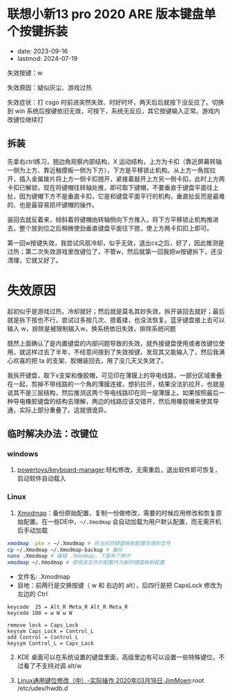 # 联想小新13 pro 2020 ARE 版本键盘单个按键拆装
- date: 2023-09-16
- lastmod: 2024-07-19

失效按键：w

失效原因：疑似灰尘、游戏过热

失效症状：打 csgo 时前进突然失效、时好时坏，两天后后就按下没反应了。切换到 win 系统后按键依旧无效，可按下，系统无反应，其它按键输入正常。游戏内改键位继续打

## 拆装

先拿右ctrl练习，翘边角观察内部结构，X 运动结构，上方为卡扣（靠近屏幕转轴一侧为上方、靠近触摸板一侧为下方），下方是平移锁止机构。从上方一角拔拉开，插入金属拨片将上方一侧卡扣翘开，紧接着敲开上方另一侧卡扣，此时上方两卡扣已解锁，现在将键帽往转轴处推，即可取下键帽，不要垂直于键盘平面往上扯，因为键帽下方不是垂直卡扣，它是和键盘平面平行的机构，垂直扯反而是最难的、也是最容易损坏键帽的操作。

装回去就反着来，倾斜着将键帽由转轴侧向下方推入，将下方平移锁止机构推进去，整个放到位之后稍微使劲垂直键盘平面往下摁，使上方两卡扣扣上即可。

第一回w按键失效，我尝试风扇冷却，似乎无效，退出cs之后，好了，因此推测是过热；第二次失效游戏里改键位了，不管w，然后就第一回我把w按键拆下，还没清理，它就又好了。

# 失效原因

起初似乎是游戏过热，冷却就好；然后就是莫名其妙失效，拆开装回去就好；最后就是拆下按也不行，尝试过多按几次、摁着揉，也没法恢复。蓝牙键盘接上去可以输入 w，排除是被限制输入w，换系统依旧失效，排除系统问题

既然上面确认了是内置键盘的内部问题导致的失效，就外接键盘使用或者改键位使用，就这样过去了半年，不经意间按到了失效按键，发现其又能输入了，然后我满心欢喜的把 ta 的支架、胶帽装回去，用了没几天又失效了。

我拆开键盘，取下x支架和像胶帽，可见印在薄膜上的导电线路，一部分区域重叠在一起，剪掉不带线路的一个角的薄膜连接，想扒拉开，结果没法扒拉开，也就是说其不是三层结构，然后推测这两个导电线路印在同一层薄膜上。如果按照最后一种导电橡胶键盘的结构去理解，两边的线路应该交错开，然后用橡胶帽来使其导通，实际上部分重叠了。这就很诡异。

## 临时解决办法：改键位

### windows

1. [powertoys/keyboard-manager](https://learn.microsoft.com/zh-cn/windows/powertoys/keyboard-manager):轻松修改，无需重启，退出软件即可恢复，启动软件自动载入

### Linux

1. [Xmodmap](https://wiki.archlinux.org/title/Xmodmap)：备份原始配置，复制一份做修改，需要的时候应用修改和恢复原始配置。在一些DE中，`~/.Xmodmap` 会自动加载为用户默认配置，而无需开机后手动加载

```bash
xmodmap -pke > ~/.Xmodmap # 将当前的键盘映射配置存储到文件
cp ~/.Xmodmap ~/.Xmodmap-backup # 备份
nano .Xmodmap # 编辑 .Xmodmap，下面有个例子
xmodmap ~/.Xmodmap # 使用该文件的配置作为新的键盘映射配置
```

- 文件名: .Xmodmap
- 目地：前两行是交换按键（ w 和 右边的 alt），后四行是把 CapsLock 修改为左边的 Ctrl

```
keycode  25 = Alt_R Meta_R Alt_R Meta_R
keycode 108 = w W w W

remove lock = Caps_Lock
keysym Caps_Lock = Control_L
add Control = Control_L
keysym Control_L = Caps_Lock
```


2. KDE 桌面可以在系统设置的键盘里面，高级里边有可以设置一些特殊键位，不过看了不支持对调 alt/w

3. [Linux通用键位修改（中）-实际操作 2020年03月18日 JimMoen](https://www.bilibili.com/read/cv5156572/):root /etc/udev/hwdb.d
